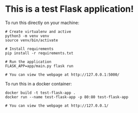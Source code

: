 # This is a test Flask application!

To run this directly on your machine:

```
# Create virtualenv and active
python3 -m venv venv
source venv/bin/activate

# Install requirements
pip install -r requirements.txt

# Run the application
FLASK_APP=app/main.py flask run

# You can view the webpage at http://127.0.0.1:5000/
```

To run this in a docker container:

```
docker build -t test-flask-app .
docker run --name test-flask-app -p 80:80 test-flask-app

# You can view the webpage at http://127.0.0.1/
```

